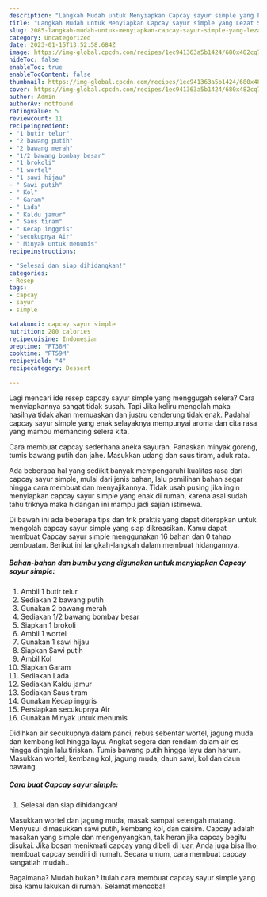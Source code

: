 ```yaml
---
description: "Langkah Mudah untuk Menyiapkan Capcay sayur simple yang Lezat Sekali"
title: "Langkah Mudah untuk Menyiapkan Capcay sayur simple yang Lezat Sekali"
slug: 2085-langkah-mudah-untuk-menyiapkan-capcay-sayur-simple-yang-lezat-sekali
category: Uncategorized
date: 2023-01-15T13:52:58.684Z
image: https://img-global.cpcdn.com/recipes/1ec941363a5b1424/680x482cq70/capcay-sayur-simple-foto-resep-utama.jpg
hideToc: false
enableToc: true
enableTocContent: false
thumbnail: https://img-global.cpcdn.com/recipes/1ec941363a5b1424/680x482cq70/capcay-sayur-simple-foto-resep-utama.jpg
cover: https://img-global.cpcdn.com/recipes/1ec941363a5b1424/680x482cq70/capcay-sayur-simple-foto-resep-utama.jpg
author: Admin
authorAv: notfound
ratingvalue: 5
reviewcount: 11
recipeingredient:
- "1 butir telur"
- "2 bawang putih"
- "2 bawang merah"
- "1/2 bawang bombay besar"
- "1 brokoli"
- "1 wortel"
- "1 sawi hijau"
- " Sawi putih"
- " Kol"
- " Garam"
- " Lada"
- " Kaldu jamur"
- " Saus tiram"
- " Kecap inggris"
- "secukupnya Air"
- " Minyak untuk menumis"
recipeinstructions:

- "Selesai dan siap dihidangkan!"
categories:
- Resep
tags:
- capcay
- sayur
- simple

katakunci: capcay sayur simple 
nutrition: 200 calories
recipecuisine: Indonesian
preptime: "PT38M"
cooktime: "PT59M"
recipeyield: "4"
recipecategory: Dessert

---
```



Lagi mencari ide resep capcay sayur simple yang menggugah selera? Cara menyiapkannya sangat tidak susah. Tapi Jika keliru mengolah maka hasilnya tidak akan memuaskan dan justru cenderung tidak enak. Padahal capcay sayur simple yang enak selayaknya mempunyai aroma dan cita rasa yang mampu memancing selera kita.


Cara membuat capcay sederhana aneka sayuran. Panaskan minyak goreng, tumis bawang putih dan jahe. Masukkan udang dan saus tiram, aduk rata.

Ada beberapa hal yang sedikit banyak mempengaruhi kualitas rasa dari capcay sayur simple, mulai dari jenis bahan, lalu pemilihan bahan segar hingga cara membuat dan menyajikannya. Tidak usah pusing jika ingin menyiapkan capcay sayur simple yang enak di rumah, karena asal sudah tahu triknya maka hidangan ini mampu jadi sajian istimewa.


Di bawah ini ada beberapa tips dan trik praktis yang dapat diterapkan untuk mengolah capcay sayur simple yang siap dikreasikan. Kamu dapat membuat Capcay sayur simple menggunakan 16 bahan dan 0 tahap pembuatan. Berikut ini langkah-langkah dalam membuat hidangannya.

<!--inarticleads1-->

##### Bahan-bahan dan bumbu yang digunakan untuk menyiapkan Capcay sayur simple:

1. Ambil 1 butir telur
1. Sediakan 2 bawang putih
1. Gunakan 2 bawang merah
1. Sediakan 1/2 bawang bombay besar
1. Siapkan 1 brokoli
1. Ambil 1 wortel
1. Gunakan 1 sawi hijau
1. Siapkan  Sawi putih
1. Ambil  Kol
1. Siapkan  Garam
1. Sediakan  Lada
1. Sediakan  Kaldu jamur
1. Sediakan  Saus tiram
1. Gunakan  Kecap inggris
1. Persiapkan secukupnya Air
1. Gunakan  Minyak untuk menumis


Didihkan air secukupnya dalam panci, rebus sebentar wortel, jagung muda dan kembang kol hingga layu. Angkat segera dan rendam dalam air es hingga dingin lalu tiriskan. Tumis bawang putih hingga layu dan harum. Masukkan wortel, kembang kol, jagung muda, daun sawi, kol dan daun bawang. 

<!--inarticleads2-->

##### Cara buat Capcay sayur simple:


1. Selesai dan siap dihidangkan!

Masukkan wortel dan jagung muda, masak sampai setengah matang. Menyusul dimasukkan sawi putih, kembang kol, dan caisim. Capcay adalah masakan yang simple dan mengenyangkan, tak heran jika capcay begitu disukai. Jika bosan menikmati capcay yang dibeli di luar, Anda juga bisa lho, membuat capcay sendiri di rumah. Secara umum, cara membuat capcay sangatlah mudah.. 

Bagaimana? Mudah bukan? Itulah cara membuat capcay sayur simple yang bisa kamu lakukan di rumah. Selamat mencoba!

